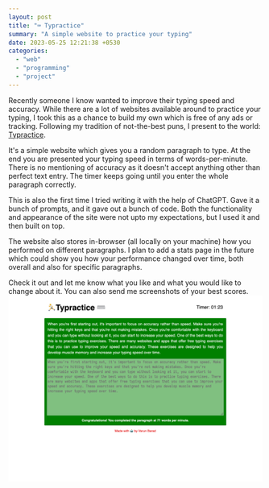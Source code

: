 ```yaml
---
layout: post
title: "⌨️ Typractice"
summary: "A simple website to practice your typing"
date: 2023-05-25 12:21:38 +0530
categories:
  - "web"
  - "programming"
  - "project"
---
```


Recently someone I know wanted to improve their typing speed and accuracy. While there are a lot of websites available around to practice your typing, I took this as a chance to build my own which is free of any ads or tracking. Following my tradition of not-the-best puns, I present to the world: [Typractice](https://typractice.varunbarad.com). 

It's a simple website which gives you a random paragraph to type. At the end you are presented your typing speed in terms of words-per-minute. There is no mentioning of accuracy as it doesn't accept anything other than perfect text entry. The timer keeps going until you enter the whole paragraph correctly.

This is also the first time I tried writing it with the help of ChatGPT. Gave it a bunch of prompts, and it gave out a bunch of code. Both the functionality and appearance of the site were not upto my expectations, but I used it and then built on top.

The website also stores in-browser (all locally on your machine) how you performed on different paragraphs. I plan to add a stats page in the future which could show you how your performance changed over time, both overall and also for specific paragraphs.

Check it out and let me know what you like and what you would like to change about it. You can also send me screenshots of your best scores.
![my score](../assets/images/posts/project-typractice/screenshot.png)
